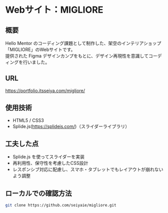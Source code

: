 # Webサイト：MIGLIORE

## 概要

Hello Mentor のコーディング課題として制作した、架空のインテリアショップ「MIGLIORE」のWebサイトです。  
提供された Figma デザインカンプをもとに、デザイン再現性を意識してコーディングを行いました。

## URL

https://portfolio.itsseiya.com/migliore/

## 使用技術

- HTML5 / CSS3  
- Splide.js(https://splidejs.com/)（スライダーライブラリ）

## 工夫した点

- Splide.js を使ってスライダーを実装
- 再利用性、保守性を考慮したCSS設計
- レスポンシブ対応に配慮し、スマホ・タブレットでもレイアウトが崩れないよう調整  

## ローカルでの確認方法

```bash　　　
git clone https://github.com/seiyaie/migliore.git
